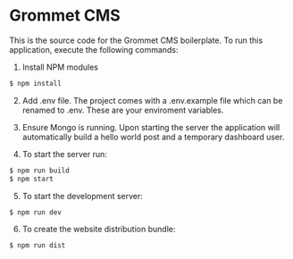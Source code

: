 # Grommet CMS

This is the source code for the Grommet CMS boilerplate.
To run this application, execute the following commands:

  1. Install NPM modules

  ```bash
  $ npm install
  ```

  2. Add .env file. The project comes with a .env.example file which can be renamed to .env. These are your enviroment variables.

  3. Ensure Mongo is running. Upon starting the server the application will automatically build a hello world post and a temporary dashboard user.

  4. To start the server run:

  ```bash
  $ npm run build
  $ npm start
  ```

  5. To start the development server:

  ```bash
  $ npm run dev
  ```

  6. To create the website distribution bundle:

  ```bash
  $ npm run dist
  ```

